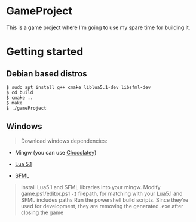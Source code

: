 # GameProject 
This is a game project where I'm going to use my spare time for building it.

# Getting started

## Debian based distros
```console
$ sudo apt install g++ cmake liblua5.1-dev libsfml-dev
$ cd build
$ cmake ..
$ make
$ ./gameProject
```

## Windows

> Download windows dependencies:
- Mingw (you can use [Chocolatey](http://chocolatey.org/))

- [Lua 5.1](https://www.lua.org/download.html)

- [SFML](https://www.sfml-dev.org/download/sfml/2.5.1/)

> Install Lua5.1 and SFML libraries into your mingw.
> Modify game.ps1/editor.ps1 `-I` filepath, for matching with your Lua5.1 and SFML includes paths
> Run the powershell build scripts. Since they're used for development, they are removing the generated .exe after closing the game

